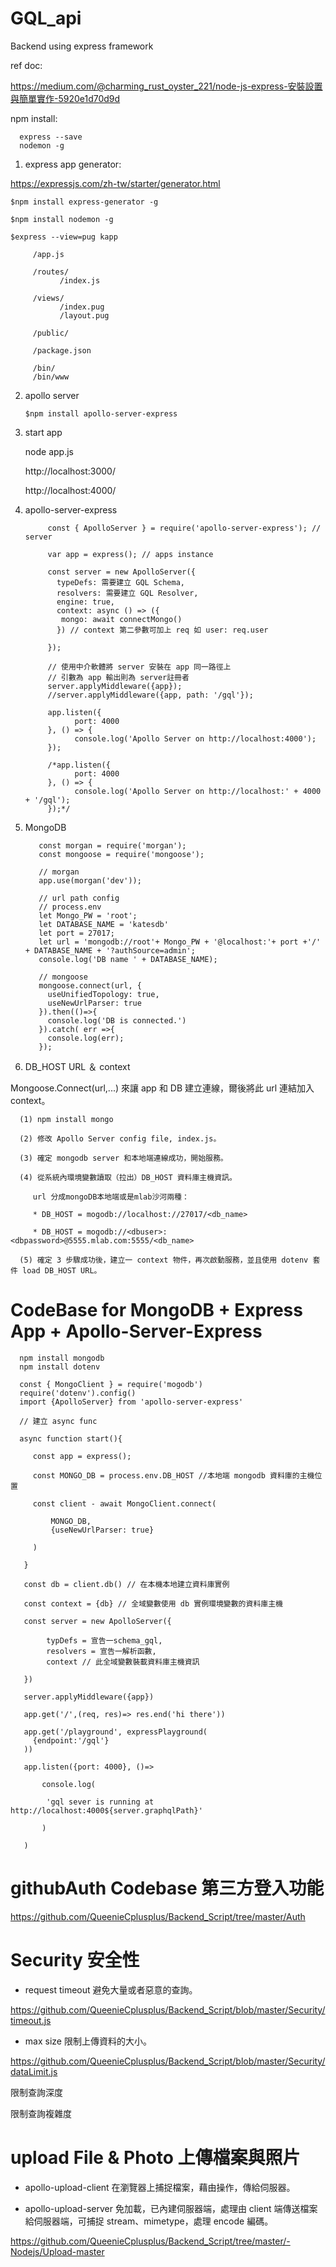 # GQL_api
Backend using express framework

ref doc:

https://medium.com/@charming_rust_oyster_221/node-js-express-安裝設置與簡單實作-5920e1d70d9d

npm install:

      express --save
      nodemon -g
      
1. express app generator:

https://expressjs.com/zh-tw/starter/generator.html

    $npm install express-generator -g
    
    $npm install nodemon -g

    $express --view=pug kapp

         /app.js
        
         /routes/
               /index.js
               
         /views/
               /index.pug
               /layout.pug
               
         /public/
         
         /package.json
         
         /bin/
         /bin/www

2. apollo server 

       $npm install apollo-server-express

3. start app

     node app.js

      http://localhost:3000/
      
      http://localhost:4000/
      
4. apollo-server-express

            const { ApolloServer } = require('apollo-server-express'); // server
           
            var app = express(); // apps instance
            
            const server = new ApolloServer({
              typeDefs: 需要建立 GQL Schema, 
              resolvers: 需要建立 GQL Resolver,
              engine: true,
              context: async () => ({
               mongo: await connectMongo()
              }) // context 第二參數可加上 req 如 user: req.user

            });
            
            // 使用中介軟體將 server 安裝在 app 同一路徑上
            // 引數為 app 輸出則為 server註冊者
            server.applyMiddleware({app});
            //server.applyMiddleware({app, path: '/gql'}); 
            
            app.listen({
                  port: 4000
            }, () => {
                  console.log('Apollo Server on http://localhost:4000');
            });
            
            /*app.listen({
                  port: 4000
            }, () => {
                  console.log('Apollo Server on http://localhost:' + 4000 + '/gql');
            });*/
            
  5. MongoDB
  
            const morgan = require('morgan');
            const mongoose = require('mongoose');

            // morgan 
            app.use(morgan('dev'));

            // url path config
            // process.env
            let Mongo_PW = 'root';
            let DATABASE_NAME = 'katesdb'
            let port = 27017;
            let url = 'mongodb://root'+ Mongo_PW + '@localhost:'+ port +'/' + DATABASE_NAME + '?authSource=admin';
            console.log('DB name ' + DATABASE_NAME);

            // mongoose
            mongoose.connect(url, {
              useUnifiedTopology: true,
              useNewUrlParser: true
            }).then(()=>{
              console.log('DB is connected.')
            }).catch( err =>{
              console.log(err);
            });
            
  6. DB_HOST URL ＆ context

Mongoose.Connect(url,...) 來讓 app 和 DB 建立連線，爾後將此 url 連結加入 context。

      (1) npm install mongo

      (2) 修改 Apollo Server config file, index.js。

      (3) 確定 mongodb server 和本地端連線成功，開始服務。

      (4) 從系統內環境變數讀取（拉出）DB_HOST 資料庫主機資訊。

         url 分成mongoDB本地端或是mlab沙河兩種：

         * DB_HOST = mogodb://localhost://27017/<db_name>

         * DB_HOST = mogodb://<dbuser>:<dbpassword>@5555.mlab.com:5555/<db_name>

      (5) 確定 3 步驟成功後，建立一 context 物件，再次啟動服務，並且使用 dotenv 套件 load DB_HOST URL。

# CodeBase for MongoDB + Express App + Apollo-Server-Express

      npm install mongodb
      npm install dotenv

      const { MongoClient } = require('mogodb')
      require('dotenv').config()
      import {ApolloServer} from 'apollo-server-express'

      // 建立 async func

      async function start(){

         const app = express();

         const MONGO_DB = process.env.DB_HOST //本地端 mongodb 資料庫的主機位置

         const client - await MongoClient.connect(

             MONGO_DB,
             {useNewUrlParser: true}

         )
         
       }
       
       const db = client.db() // 在本機本地建立資料庫實例
       
       const context = {db} // 全域變數使用 db 實例環境變數的資料庫主機
       
       const server = new ApolloServer({
       
            typDefs = 宣告一schema_gql,
            resolvers = 宣告一解析函數,
            context // 此全域變數裝載資料庫主機資訊
       
       })
       
       server.applyMiddleware({app})
       
       app.get('/',(req, res)=> res.end('hi there'))
       
       app.get('/playground', expressPlayground(
         {endpoint:'/gql'}
       ))
       
       app.listen({port: 4000}, ()=>
       
           console.log(
           
            'gql sever is running at http://localhost:4000${server.graphqlPath}'
           
           )
       
       )

# githubAuth Codebase 第三方登入功能

https://github.com/QueenieCplusplus/Backend_Script/tree/master/Auth

# Security 安全性

* request timeout 避免大量或者惡意的查詢。

https://github.com/QueenieCplusplus/Backend_Script/blob/master/Security/timeout.js

* max size 限制上傳資料的大小。

https://github.com/QueenieCplusplus/Backend_Script/blob/master/Security/dataLimit.js

限制查詢深度

限制查詢複雜度

# upload File & Photo 上傳檔案與照片

   * apollo-upload-client 在瀏覽器上捕捉檔案，藉由操作，傳給伺服器。
     
   * apollo-upload-server 免加載，已內建伺服器端，處理由 client 端傳送檔案給伺服器端，可捕捉 stream、mimetype，處理 encode 編碼。
     
     
   https://github.com/QueenieCplusplus/Backend_Script/tree/master/-Nodejs/Upload-master
